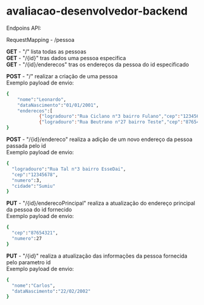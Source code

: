 # avaliacao-desenvolvedor-backend


Endpoins API:

RequestMapping - /pessoa

**GET** - "/" lista todas as pessoas </br>
**GET** - "/{id}" tras dados uma pessoa especifica</br>
**GET** - "/{id}/enderecos" tras os endereços da pessoa do id especificado</br>

**POST** - "/" realizar a criação de uma pessoa</br>
Exemplo payload de envio:
```bash
{
    "nome":"Leonardo",
    "dataNascimento":"01/01/2001",
    "enderecos":[
            {"logradouro":"Rua Ciclano n°3 bairro Fulano","cep":"12345678","numero":3,"cidade":"Teste1"},
            {"logradouro":"Rua Beutrano n°27 bairro Teste","cep":"87654321","numero":27,"cidade":"Teste2"}]
} 
```

**POST** - "/{id}/endereco" realiza a adição de um novo endereço da pessoa passada pelo id</br>
Exemplo payload de envio:&nbsp;
```bash
{
  "logradouro":"Rua Tal n°3 bairro EsseDai",
  "cep":"12345678",
  "numero":3,
  "cidade":"Sumiu"
}
```
**PUT** - "/{id}/enderecoPrincipal" realiza a atualização do endereço principal da pessoa do id fornecido</br>
Exemplo payload de envio:&nbsp;
```bash
{
  "cep":"87654321",
  "numero":27
}
```
**PUT** - "/{id}" realiza a atualização das informações da pessoa fornecida pelo parametro id</br>
Exemplo payload de envio:&nbsp;
```bash
{
  "nome":"Carlos",
  "dataNascimento":"22/02/2002"
}
```


